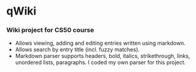 # qWiki
### Wiki project for CS50 course

- Allows viewing, adding and editing entries written using markdown.
- Allows search by entry title (incl. fuzzy matches).
- Markdown parser supports headers, bold, italics, strikethrough, links, unordered lists, paragraphs. I coded my own parser for this project.

